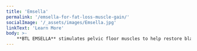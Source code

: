 ```yaml
---
title: 'Emsella'
permalink: '/emsella-for-fat-loss-muscle-gain/'
socialImage: '/_assets/images/Emsella.jpg'
linkText: 'Learn More'
body: >-
    **BTL EMSELLA** stimulates pelvic floor muscles to help restore bladder and pelvic muscle control without time-consuming exercises.
---
```


